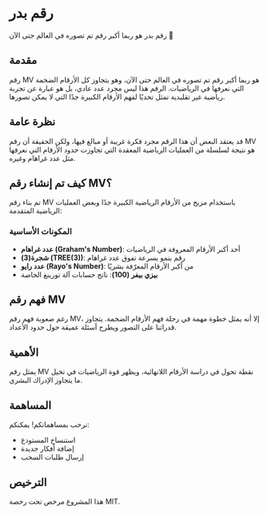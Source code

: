 # رقم بدر
رقم بدر هو ربما أكبر رقم تم تصوره في العالم حتى الآن 🤫

## مقدمة
رقم MV هو ربما أكبر رقم تم تصوره في العالم حتى الآن، وهو يتجاوز كل الأرقام الضخمة التي نعرفها في الرياضيات. الرقم هذا ليس مجرد عدد عادي، بل هو عبارة عن تجربة رياضية غير تقليدية تمثل تحديًا لفهم الأرقام الكبيرة جدًا التي لا يمكن تصورها.

## نظرة عامة
قد يعتقد البعض أن هذا الرقم مجرد فكرة غريبة أو مبالغ فيها، ولكن الحقيقة أن رقم MV هو نتيجة لسلسلة من العمليات الرياضية المعقدة التي تجاوزت حدود الأرقام التي نعرفها مثل عدد غراهام وغيره.

## كيف تم إنشاء رقم MV؟
تم بناء رقم MV باستخدام مزيج من الأرقام الرياضية الكبيرة جدًا وبعض العمليات الرياضية المتقدمة:

### المكونات الأساسية
- **عدد غراهام (Graham's Number)**: أحد أكبر الأرقام المعروفة في الرياضيات
- **شجرة(3) (TREE(3))**: رقم ينمو بسرعة تفوق عدد غراهام
- **عدد رايو (Rayo's Number)**: من أكبر الأرقام المعرّفة بشريًا
- **بيزي بيفر (100)**: ناتج حسابات آلة تورينغ الخاصة

## فهم رقم MV
رغم صعوبة فهم رقم MV، إلا أنه يمثل خطوة مهمة في رحلة فهم الأرقام الضخمة. يتجاوز قدراتنا على التصور ويطرح أسئلة عميقة حول حدود الأعداد.

## الأهمية
يمثل رقم MV نقطة تحول في دراسة الأرقام اللانهائية، ويظهر قوة الرياضيات في تخيل ما يتجاوز الإدراك البشري.

## المساهمة
نرحب بمساهماتكم! يمكنكم:
- استنساخ المستودع
- إضافة أفكار جديدة
- إرسال طلبات السحب

## الترخيص
هذا المشروع مرخص تحت رخصة MIT.
